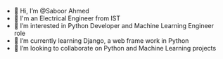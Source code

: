 - 👋 Hi, I’m @Saboor Ahmed
- 🤠 I'm an Electrical Engineer from IST
- 👀 I’m interested in Python Developer and Machine Learning Engineer role
- 🌱 I’m currently learning Django, a web frame work in Python
- 💞️ I’m looking to collaborate on Python and Machine Learning projects

<!---
Saboor47/Saboor47 is a ✨ special ✨ repository because its `README.md` (this file) appears on your GitHub profile.
You can click the Preview link to take a look at your changes.
--->
